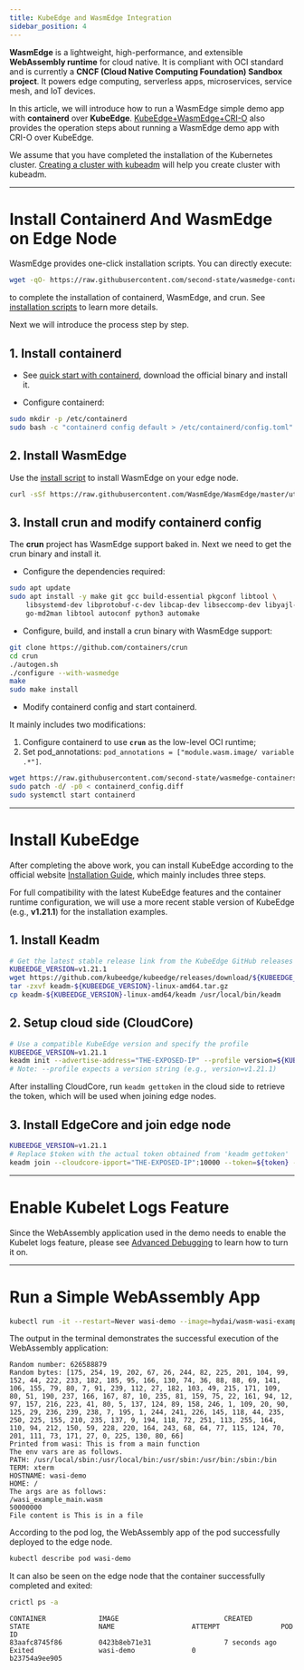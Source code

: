 ```yaml
---
title: KubeEdge and WasmEdge Integration
sidebar_position: 4
---
```


**WasmEdge** is a lightweight, high-performance, and extensible **WebAssembly runtime** for cloud native. It is compliant with OCI standard and is currently a **CNCF (Cloud Native Computing Foundation) Sandbox project**. It powers edge computing, serverless apps, microservices, service mesh, and IoT devices.

In this article, we will introduce how to run a WasmEdge simple demo app with **containerd** over **KubeEdge**. [KubeEdge+WasmEdge+CRI-O](https://wasmedge.org/book/en/use_cases/kubernetes/kubernetes/kubeedge.html) also provides the operation steps about running a WasmEdge demo app with CRI-O over KubeEdge.

We assume that you have completed the installation of the Kubernetes cluster. [Creating a cluster with kubeadm](https://kubernetes.io/docs/setup/production-environment/tools/kubeadm/create-cluster-kubeadm/) will help you create cluster with kubeadm.

---

# Install Containerd And WasmEdge on Edge Node

WasmEdge provides one-click installation scripts. You can directly execute:

```bash
wget -qO- https://raw.githubusercontent.com/second-state/wasmedge-containers-examples/main/containerd/install.sh | bash
```

to complete the installation of containerd, WasmEdge, and crun. See [installation scripts](https://github.com/second-state/wasmedge-containers-examples/blob/main/containerd/install.sh) to learn more details.

Next we will introduce the process step by step.

## 1\. Install containerd

* See [quick start with containerd](https://github.com/containerd/containerd/blob/main/docs/getting-started.md), download the official binary and install it.

* Configure containerd:

```bash
sudo mkdir -p /etc/containerd
sudo bash -c "containerd config default > /etc/containerd/config.toml"
```

## 2\. Install WasmEdge

Use the [install script](https://github.com/WasmEdge/WasmEdge/blob/master/utils/install.sh) to install WasmEdge on your edge node.

```bash
curl -sSf https://raw.githubusercontent.com/WasmEdge/WasmEdge/master/utils/install.sh | bash
```

## 3\. Install crun and modify containerd config

The **crun** project has WasmEdge support baked in. Next we need to get the crun binary and install it.

* Configure the dependencies required:

```bash
sudo apt update
sudo apt install -y make git gcc build-essential pkgconf libtool \
    libsystemd-dev libprotobuf-c-dev libcap-dev libseccomp-dev libyajl-dev \
    go-md2man libtool autoconf python3 automake
```

* Configure, build, and install a crun binary with WasmEdge support:

```bash
git clone https://github.com/containers/crun
cd crun
./autogen.sh
./configure --with-wasmedge
make
sudo make install
```

* Modify containerd config and start containerd.

It mainly includes two modifications:  
1. Configure containerd to use **`crun`** as the low-level OCI runtime;  
2. Set pod\_annotations: `pod_annotations = ["module.wasm.image/ variable .*"]`.

```bash
wget https://raw.githubusercontent.com/second-state/wasmedge-containers-examples/main/containerd/containerd_config.diff
sudo patch -d/ -p0 < containerd_config.diff
sudo systemctl start containerd
```

---

# Install KubeEdge

After completing the above work, you can install KubeEdge according to the official website [Installation Guide](https://release-1-21.docs.kubeedge.io/docs/setup/install-with-keadm), which mainly includes three steps.

For full compatibility with the latest KubeEdge features and the container runtime configuration, we will use a more recent stable version of KubeEdge (e.g., **v1.21.1**) for the installation examples.

## 1\. Install Keadm

```bash
# Get the latest stable release link from the KubeEdge GitHub releases page
KUBEEDGE_VERSION=v1.21.1
wget https://github.com/kubeedge/kubeedge/releases/download/${KUBEEDGE_VERSION}/keadm-${KUBEEDGE_VERSION}-linux-amd64.tar.gz
tar -zxvf keadm-${KUBEEDGE_VERSION}-linux-amd64.tar.gz
cp keadm-${KUBEEDGE_VERSION}-linux-amd64/keadm /usr/local/bin/keadm
```

## 2\. Setup cloud side (CloudCore)

```bash
# Use a compatible KubeEdge version and specify the profile
KUBEEDGE_VERSION=v1.21.1
keadm init --advertise-address="THE-EXPOSED-IP" --profile version=${KUBEEDGE_VERSION} --kube-config=/root/.kube/config
# Note: --profile expects a version string (e.g., version=v1.21.1)
```

After installing CloudCore, run `keadm gettoken` in the cloud side to retrieve the token, which will be used when joining edge nodes.

## 3\. Install EdgeCore and join edge node

```bash
KUBEEDGE_VERSION=v1.21.1
# Replace $token with the actual token obtained from 'keadm gettoken'
keadm join --cloudcore-ipport="THE-EXPOSED-IP":10000 --token=${token} --kubeedge-version=${KUBEEDGE_VERSION}
```

---

# Enable Kubelet Logs Feature

Since the WebAssembly application used in the demo needs to enable the Kubelet logs feature, please see [Advanced Debugging](https://kubeedge.io/docs/advanced/debug) to learn how to turn it on.

---

# Run a Simple WebAssembly App

```bash
kubectl run -it --restart=Never wasi-demo --image=hydai/wasm-wasi-example:with-wasm-annotation --annotations="module.wasm.image/variant=compat-smart" /wasi_example_main.wasm 50000000
```

The output in the terminal demonstrates the successful execution of the WebAssembly application:

```text
Random number: 626588879
Random bytes: [175, 254, 19, 202, 67, 26, 244, 82, 225, 201, 104, 99, 152, 44, 222, 233, 182, 185, 95, 166, 130, 74, 36, 88, 88, 69, 141, 106, 155, 79, 80, 7, 91, 239, 112, 27, 182, 103, 49, 215, 171, 109, 80, 51, 190, 237, 166, 167, 87, 10, 235, 81, 159, 75, 22, 161, 94, 12, 97, 157, 216, 223, 41, 80, 5, 137, 124, 89, 158, 246, 1, 109, 20, 90, 125, 29, 236, 239, 238, 7, 195, 1, 244, 241, 226, 145, 118, 44, 235, 250, 225, 155, 210, 235, 137, 9, 194, 118, 72, 251, 113, 255, 164, 110, 94, 212, 150, 59, 228, 220, 164, 243, 68, 64, 77, 115, 124, 70, 201, 111, 73, 171, 27, 0, 225, 130, 80, 66]
Printed from wasi: This is from a main function
The env vars are as follows.
PATH: /usr/local/sbin:/usr/local/bin:/usr/sbin:/usr/bin:/sbin:/bin
TERM: xterm
HOSTNAME: wasi-demo
HOME: /
The args are as follows:
/wasi_example_main.wasm
50000000
File content is This is in a file
```

According to the pod log, the WebAssembly app of the pod successfully deployed to the edge node.

```bash
kubectl describe pod wasi-demo
```

It can also be seen on the edge node that the container successfully completed and exited:

```bash
crictl ps -a
```

```text
CONTAINER             IMAGE                          CREATED               STATE                 NAME                   ATTEMPT               POD ID
83aafc8745f86         0423b8eb71e31                  7 seconds ago         Exited                wasi-demo              0                     b23754a9ee905
```

